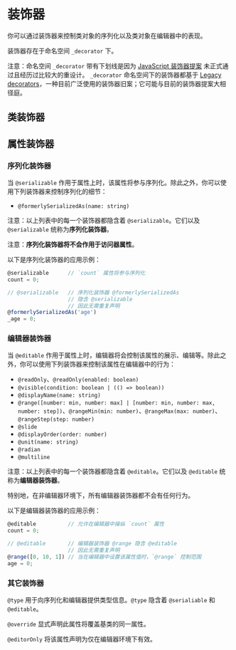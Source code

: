 
# 装饰器

你可以通过装饰器来控制类对象的序列化以及类对象在编辑器中的表现。

装饰器存在于命名空间 `_decorator` 下。

注意：命名空间 `_decorator` 带有下划线是因为 [JavaScript 装饰器提案](https://github.com/tc39/proposal-decorators) 
未正式通过且经历过比较大的重设计。
`_decorator` 命名空间下的装饰器都基于 [Legacy decorators](https://github.com/tc39/proposal-decorators#comparison-with-babel-legacy-decorators)，一种目前广泛使用的装饰器旧案；它可能与目前的装饰器提案大相径庭。


## 类装饰器


## 属性装饰器

### 序列化装饰器

当 `@serializable` 作用于属性上时，该属性将参与序列化。除此之外，你可以使用下列装饰器来控制序列化的细节：

- `@formerlySerializedAs(name: string)`

注意：以上列表中的每一个装饰器都隐含着 `@serializable`。它们以及 `@serializable` 统称为**序列化装饰器**。

注意：**序列化装饰器将不会作用于访问器属性**。

以下是序列化装饰器的应用示例：

```ts
@serializable      // `count` 属性将参与序列化
count = 0;

// @serializable   // 序列化装饰器 @formerlySerializedAs 
                   // 隐含 @serializable
                   // 因此无需重复声明
@formerlySerializedAs('age')
_age = 0;
```

### 编辑器装饰器

当 `@editable` 作用于属性上时，编辑器将会控制该属性的展示、编辑等。除此之外，你可以使用下列装饰器来控制该属性在编辑器中的行为：

- `@readOnly`、`@readOnly(enabled: boolean)`
- `@visible(condition: boolean | (() => boolean))`
- `@displayName(name: string)`
- `@range([number: min, number: max] | [number: min, number: max, number: step])`、`@rangeMin(min: number)`、`@rangeMax(max: number)`、`@rangeStep(step: number)`
- `@slide`
- `@displayOrder(order: number)`
- `@unit(name: string)`
- `@radian`
- `@multiline`

注意：以上列表中的每一个装饰器都隐含着 `@editable`。它们以及 `@editable` 统称为**编辑器装饰器**。

特别地，在非编辑器环境下，所有编辑器装饰器都不会有任何行为。

以下是编辑器装饰器的应用示例：

```ts
@editable          // 允许在编辑器中操纵 `count` 属性
count = 0;

// @editable       // 编辑器装饰器 @range 隐含 @editable
                   // 因此无需重复声明
@range([0, 10, 1]) // 当在编辑器中设置该属性值时，`@range` 控制范围
age = 0;
```

### 其它装饰器

`@type` 用于向序列化和编辑器提供类型信息。`@type` 隐含着 `@serialiable` 和 `@editable`。

`@override` 显式声明此属性将覆盖基类的同一属性。

`@editorOnly` 将该属性声明为仅在编辑器环境下有效。
